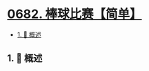 # [0682. 棒球比赛【简单】](https://github.com/tnotesjs/TNotes.leetcode/tree/main/notes/0682.%20%E6%A3%92%E7%90%83%E6%AF%94%E8%B5%9B%E3%80%90%E7%AE%80%E5%8D%95%E3%80%91)

<!-- region:toc -->

- [1. 📝 概述](#1--概述)

<!-- endregion:toc -->

## 1. 📝 概述
